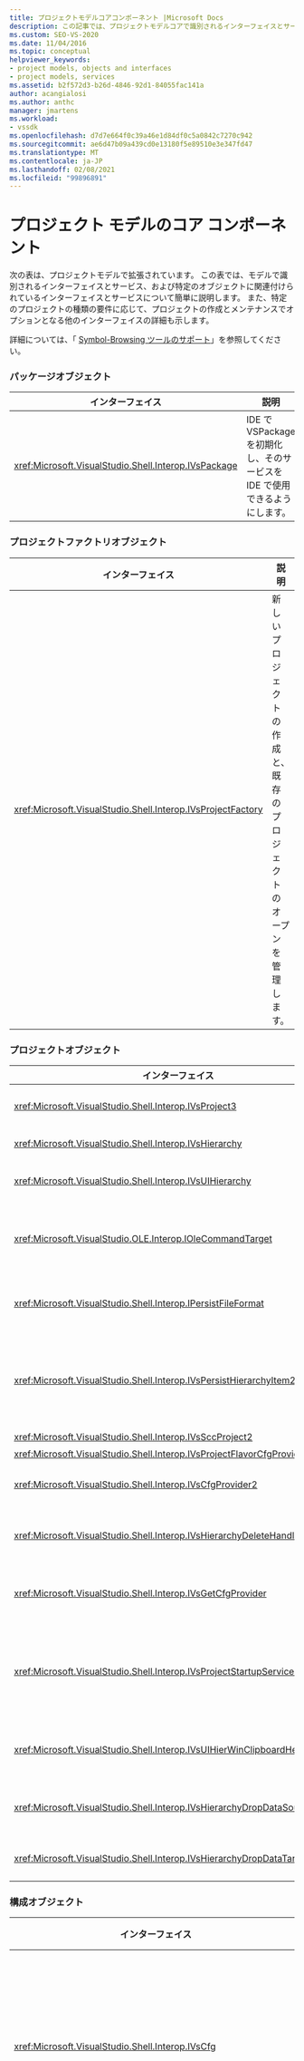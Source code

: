 ```yaml
---
title: プロジェクトモデルコアコンポーネント |Microsoft Docs
description: この記事では、プロジェクトモデルコアで識別されるインターフェイスとサービス、およびオブジェクトに関連付けられたインターフェイスとサービスについて説明します。
ms.custom: SEO-VS-2020
ms.date: 11/04/2016
ms.topic: conceptual
helpviewer_keywords:
- project models, objects and interfaces
- project models, services
ms.assetid: b2f572d3-b26d-4846-92d1-84055fac141a
author: acangialosi
ms.author: anthc
manager: jmartens
ms.workload:
- vssdk
ms.openlocfilehash: d7d7e664f0c39a46e1d84df0c5a0842c7270c942
ms.sourcegitcommit: ae6d47b09a439cd0e13180f5e89510e3e347fd47
ms.translationtype: MT
ms.contentlocale: ja-JP
ms.lasthandoff: 02/08/2021
ms.locfileid: "99896891"
---
```

# <a name="project-model-core-components"></a>プロジェクト モデルのコア コンポーネント
次の表は、プロジェクトモデルで拡張されています。 この表では、モデルで識別されるインターフェイスとサービス、および特定のオブジェクトに関連付けられているインターフェイスとサービスについて簡単に説明します。 また、特定のプロジェクトの種類の要件に応じて、プロジェクトの作成とメンテナンスでオプションとなる他のインターフェイスの詳細も示します。

 詳細については、「 [Symbol-Browsing ツールのサポート](../../extensibility/internals/supporting-symbol-browsing-tools.md)」を参照してください。

### <a name="package-object"></a>パッケージオブジェクト

|インターフェイス|説明|
|---------------|--------------|
|<xref:Microsoft.VisualStudio.Shell.Interop.IVsPackage>|IDE で VSPackage を初期化し、そのサービスを IDE で使用できるようにします。|

### <a name="project-factory-object"></a>プロジェクトファクトリオブジェクト

|インターフェイス|説明|
|---------------|--------------|
|<xref:Microsoft.VisualStudio.Shell.Interop.IVsProjectFactory>|新しいプロジェクトの作成と、既存のプロジェクトのオープンを管理します。|

### <a name="project-objects"></a>プロジェクトオブジェクト

|インターフェイス|説明|
|----------------|--------------|
|<xref:Microsoft.VisualStudio.Shell.Interop.IVsProject3>|プロジェクト項目の追加と削除を管理し、エディターを開き、各ドキュメントモニカーとの間のマッピングを維持し `VSITEMID` ます。 `IVsProject` と `IVsProject2` から継承されます。|
|<xref:Microsoft.VisualStudio.Shell.Interop.IVsHierarchy>|ナビゲーションと表示のプロパティを管理し、イベントを提供します。|
|<xref:Microsoft.VisualStudio.Shell.Interop.IVsUIHierarchy>|`IOleCommandTarget`ソリューションエクスプローラーにフォーカスがある場合にのみ適用される切り取りや名前の変更などのコマンドに対して、コマンドの実行を有効にします。|
|<xref:Microsoft.VisualStudio.OLE.Interop.IOleCommandTarget>|プロジェクト階層の主要なコマンドターゲットインターフェイスとして機能します。 これは、オブジェクトに対してコマンドの状態または状態のクエリを実行し、コマンドを実行するための標準インターフェイスです。 プロジェクトウィンドウでフォーカスされていない場合に使用できます。|
|<xref:Microsoft.VisualStudio.Shell.Interop.IPersistFileFormat>|プロジェクトの状態の永続性を調整します。 通常、プロジェクトの状態はプロジェクトファイルとして保存されますが、ファイルベースではない記憶域システムに適応させることができます。|
|<xref:Microsoft.VisualStudio.Shell.Interop.IVsPersistHierarchyItem2>|プロジェクトが、ディスク上のファイルまたは他のストレージシステム内のオブジェクトとして、プロジェクト項目の永続化のすべての側面を管理できるようにします。 インターフェイスは `IVsPersistHierarchyItem2` 、インターフェイスを実装しない項目に使用され <xref:Microsoft.VisualStudio.Shell.Interop.IVsPersistDocData2> ます。|
|<xref:Microsoft.VisualStudio.Shell.Interop.IVsSccProject2>|ソースコード管理との相互作用を調整します。|
|<xref:Microsoft.VisualStudio.Shell.Interop.IVsProjectFlavorCfgProvider>|プロジェクトで構成情報を管理できるようにします。|
|<xref:Microsoft.VisualStudio.Shell.Interop.IVsCfgProvider2>|デバッグ/リリース構成などのプロジェクト構成オブジェクトを管理します。 ビルド、配置、およびデバッグの各操作は、プロジェクト構成オブジェクトを使用して調整されます。|
|<xref:Microsoft.VisualStudio.Shell.Interop.IVsHierarchyDeleteHandler>|階層項目の削除 (破壊) オプションまたは削除 (非破壊的) オプションを制御するために、階層によって実装されます。 インターフェイスからインターフェイスのクエリインターフェイスを呼び出し `IVsHierarchyDeleteHandler` `IVsHierarchy` ます。|
|<xref:Microsoft.VisualStudio.Shell.Interop.IVsGetCfgProvider>|インターフェイスを `IVsCfgProvider2` 実装するプロジェクトオブジェクトとは異なる COM id で、インターフェイスをサポートするオブジェクトを持つ実装オプションを提供し `IVsHierarchy` ます。|
|<xref:Microsoft.VisualStudio.Shell.Interop.IVsProjectStartupServices>|他の開発者がプロジェクトを拡張できるように実装された省略可能なインターフェイス。 `IVsProjectStartupServices`インターフェイスを使用すると、サードパーティの VSPackage はプロジェクトファイルに保存されている guid を登録して、プロジェクトが読み込まれるたびに、サードパーティのサービス GUID をプロジェクトファイルに読み込み、その guid のを呼び出すことができるようにし `QueryService` ます。|
|<xref:Microsoft.VisualStudio.Shell.Interop.IVsUIHierWinClipboardHelperEvents>|`UIHierarchy`切り取り、コピー、貼り付けなどのクリップボード操作を調整するために、ウィンドウにソース階層によって実装されます。 `AdviseClipboardHelperEvents`クリップボードイベントを登録するには、インターフェイスを使用します。|
|<xref:Microsoft.VisualStudio.Shell.Interop.IVsHierarchyDropDataSource2>|UI 階層ウィンドウでのドラッグアンドドロップ操作中に、データソースに対して相対的にドラッグされた項目に関する情報を提供します。 インターフェイスから呼び出され `IVsHierarchy` ます。|
|<xref:Microsoft.VisualStudio.Shell.Interop.IVsHierarchyDropDataTarget>|UI 階層ウィンドウでのドラッグアンドドロップ操作中に、ドロップ先に対してドラッグした項目に関する情報を提供します。 インターフェイスから呼び出され `IVsHierarchy` ます。|

### <a name="configuration-object"></a>構成オブジェクト

|インターフェイス|説明|
|----------------|--------------|
|<xref:Microsoft.VisualStudio.Shell.Interop.IVsCfg>|構成に関する情報を提供します。|
|<xref:Microsoft.VisualStudio.Shell.Interop.IVsProjectCfg2>|プロジェクトで構成情報を管理できるようにします。|
|<xref:Microsoft.VisualStudio.Shell.Interop.IVsDebuggableProjectCfg>|デバッガーの制御下でプロジェクトを実行できるようにします。|
|<xref:Microsoft.VisualStudio.Shell.Interop.IVsDeployableProjectCfg>|他のプロジェクトの配置操作を実行する配置プロジェクトによって実装されます。|

### <a name="configuration-builder-object"></a>構成ビルダーオブジェクト

|インターフェイス|説明|
|----------------|--------------|
|<xref:Microsoft.VisualStudio.Shell.Interop.IVsBuildableProjectCfg>|プロジェクト構成のビルド操作を管理します。|

### <a name="additional-project-objects"></a>追加のプロジェクトオブジェクト

|インターフェイス|説明|
|----------------|--------------|
|`IDispatch`<br /><br /> <xref:Microsoft.VisualStudio.OLE.Interop.ISpecifyPropertyPages>|項目のプロパティを [ **プロパティ** ] ウィンドウに表示します。|
|<xref:Microsoft.VisualStudio.Shell.Interop.IVsOutput2><br /><br /> <xref:Microsoft.VisualStudio.Shell.Interop.IVsEnumOutputs>|配置の出力を表示します。|

 次の表に、プロジェクトモデルで識別されるサービスの簡単な説明を示します。

### <a name="services"></a>サービス

|サービス|説明|
|-------------|--------------|
|<xref:Microsoft.VisualStudio.Shell.Interop.SVsRegisterProjectTypes>|プロジェクトファクトリが IDE に存在することを登録するプロジェクトの種類を実装する Vspackage によって使用されます。 VSPackage `QueryService` は、メソッドが呼び出されたときに、このサービスに対してを呼び出し、プロジェクトファクトリを登録する必要があり `IVsPackage::SetSite` ます。 `SetSite`メソッドが呼び出されていない場合、プロジェクトはインスタンス化されません。|
|<xref:Microsoft.VisualStudio.Shell.Interop.SVsSolution>|プロジェクトの列挙、新しいプロジェクトの作成、プロジェクトの変更の通知など、現在のソリューションに組み込まれている組み込みの概念にアクセスできるようにします。|
|<xref:Microsoft.VisualStudio.Shell.Interop.SVsSccManager>|ソース管理に参加する必要があるプロジェクトによって呼び出されます。|
|<xref:Microsoft.VisualStudio.Shell.Interop.SVsRunningDocumentTable>|開いているドキュメントのテーブルを保持し、1つ以上のプロジェクト項目が既に開かれているかどうかを確認します。|
|<xref:Microsoft.VisualStudio.Shell.Interop.SVsUIShellOpenDocument>|標準エディターまたは特定のエディターを使用してプロジェクト項目を実際に開くために呼び出されるインターフェイスとメソッドを含みます。|
|<xref:Microsoft.VisualStudio.Shell.Interop.SVsTrackProjectDocuments>|項目を追加、削除、または名前変更するときに、すべてのプロジェクトによって呼び出される必要があります。|
|<xref:Microsoft.VisualStudio.Shell.Interop.SVsFileChangeEx>|ファイルまたはディレクトリへの変更を管理し、選択したファイルがディスク上で変更されたことをクライアントに通知します。|
|<xref:Microsoft.VisualStudio.Shell.Interop.SVsQueryEditQuerySave>|項目をダーティにしたり保存したりする前に、すべてのプロジェクトとエディターによって呼び出される必要があります。|
|<xref:Microsoft.VisualStudio.Shell.Interop.SVsSolutionBuildManager>|プロジェクト構成のビルドおよび配置操作の順序を管理します。|
|<xref:Microsoft.VisualStudio.Shell.Interop.SVsShellDebugger>|ほとんどのデバッグコントロールに使用される低レベルのデバッガーサービスへのアクセスを提供します。|
|<xref:Microsoft.VisualStudio.Shell.Interop.SVsShellMonitorSelection>|現在選択されている情報への Vspackage アクセスを有効にし、[ **プロパティ** ] ウィンドウとの通信を有効にします。|
|<xref:Microsoft.VisualStudio.Shell.Interop.SVsUIShell>|ツールウィンドウまたはドキュメントウィンドウを作成および列挙する機能や、ユーザーにエラーを報告する機能など、UI に関連する基本的な IDE 機能を提供します。|
|<xref:Microsoft.VisualStudio.Shell.Interop.SVsStatusbar>|IDE のステータスバーへのアクセスを提供します。|
|<xref:Microsoft.VisualStudio.Shell.Interop.IVsExtensibility3>|オートメーションモデルを実装するために使用されます。 プロジェクトモデルでは、オブジェクトのインスタンスを作成できるプロパティオブジェクトが返されます。|
|<xref:Microsoft.VisualStudio.Shell.Interop.SVsUIHierWinClipboardHelper>|階層内のプロジェクトオブジェクトにクリップボードイベントを実装するために使用されます。 `SVsUIHierWinClipboardHelper` 切り取り、コピー、および貼り付けの各操作を正しく処理できます。|

## <a name="see-also"></a>関連項目
- <xref:Microsoft.VisualStudio.OLE.Interop.IOleCommandTarget>
- [チェックリスト: 新しいプロジェクト タイプの作成](../../extensibility/internals/checklist-creating-new-project-types.md)
- [ビルド内にありません: HierUtil7 プロジェクトクラスを使用したプロジェクトの種類の実装 (C++)](/previous-versions/bb166212(v=vs.100))
- [シンボル参照ツールのサポート](../../extensibility/internals/supporting-symbol-browsing-tools.md)
- [プロジェクト モデルの要素](../../extensibility/internals/elements-of-a-project-model.md)